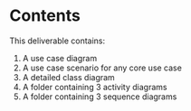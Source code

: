 # Contents
This deliverable contains:
1. A use case diagram
2. A use case scenario for any core use case
3. A detailed class diagram
4. A folder containing 3 activity diagrams
5. A folder containing 3 sequence diagrams
